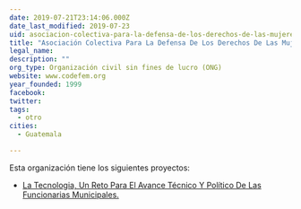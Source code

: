 ```yaml
---
date: 2019-07-21T23:14:06.000Z
date_last_modified: 2019-07-23
uid: asociacion-colectiva-para-la-defensa-de-los-derechos-de-las-mujeres-en-guatemala
title: "Asociación Colectiva Para La Defensa De Los Derechos De Las Mujeres En Guatemala"
legal_name: 
description: ""
org_type: Organización civil sin fines de lucro (ONG)
website: www.codefem.org
year_founded: 1999
facebook: 
twitter: 
tags:
  - otro
cities: 
  - Guatemala

---
```


Esta organización tiene los siguientes proyectos:

- [La Tecnologia, Un Reto Para El Avance Técnico Y Político De Las Funcionarias Municipales.](/i/la-tecnologia-un-reto-para-el-avance-tecnico-y-politico-de-las-funcionarias-municipales.html)
